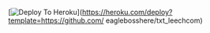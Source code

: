 [![Deploy To Heroku](https://www.herokucdn.com/deploy/button.svg)](https://heroku.com/deploy?template=https://github.com/ eaglebosshere/txt_leechcom)
